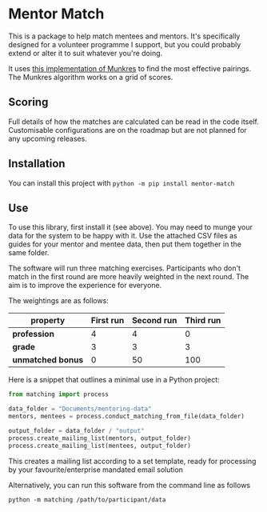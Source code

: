 # Mentor Match

This is a package to help match mentees and mentors. It's specifically designed for a volunteer programme I support, but you could probably extend or alter it to suit whatever you're doing.

It uses [this implementation of Munkres](https://github.com/bmc/munkres) to find the most effective pairings. The Munkres algorithm works on a grid of scores.

## Scoring

Full details of how the matches are calculated can be read in the code itself. Customisable configurations are on the
roadmap but are not planned for any upcoming releases.

## Installation

You can install this project with `python -m pip install mentor-match`

## Use

To use this library, first install it (see above). You may need to munge your data for the system to be happy with it.
Use the attached CSV files as guides for your mentor and mentee data, then put them together in the same folder.

The software will run three matching exercises. Participants who don't match in the first round are more heavily
weighted in the next round. The aim is to improve the experience for everyone.

The weightings are as follows:


| property            | First run | Second run | Third run |
|---------------------|-----------|------------|-----------|
| **profession**      | 4         | 4          | 0         |
| **grade**           | 3         | 3          | 3         |
| **unmatched bonus** | 0         | 50         | 100       |


Here is a snippet that outlines a minimal use in a Python project:

```python
from matching import process

data_folder = "Documents/mentoring-data"
mentors, mentees = process.conduct_matching_from_file(data_folder)

output_folder = data_folder / "output"
process.create_mailing_list(mentors, output_folder)
process.create_mailing_list(mentees, output_folder)
```
This creates a mailing list according to a set template, ready for processing by your favourite/enterprise mandated
email solution

Alternatively, you can run this software from the command line as follows

```commandline
python -m matching /path/to/participant/data
```
